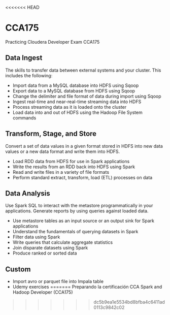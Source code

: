 <<<<<<< HEAD
# CCA175
Practicing Cloudera Developer Exam CCA175

## Data Ingest

The skills to transfer data between external systems and your cluster. This includes the following:

* Import data from a MySQL database into HDFS using Sqoop
* Export data to a MySQL database from HDFS using Sqoop
* Change the delimiter and file format of data during import using Sqoop
* Ingest real-time and near-real-time streaming data into HDFS
* Process streaming data as it is loaded onto the cluster
* Load data into and out of HDFS using the Hadoop File System commands
  
## Transform, Stage, and Store

Convert a set of data values in a given format stored in HDFS into new data values or a new data format and write them into HDFS.

* Load RDD data from HDFS for use in Spark applications
* Write the results from an RDD back into HDFS using Spark
* Read and write files in a variety of file formats
* Perform standard extract, transform, load (ETL) processes on data

## Data Analysis
Use Spark SQL to interact with the metastore programmatically in your applications. Generate reports by using queries against loaded data.

* Use metastore tables as an input source or an output sink for Spark applications
* Understand the fundamentals of querying datasets in Spark
* Filter data using Spark
* Write queries that calculate aggregate statistics
* Join disparate datasets using Spark
* Produce ranked or sorted data

## Custom

* Import avro or parquet file into Impala table
* Udemy exercises
=======
Preparando la certificación CCA Spark and Hadoop Developer (CCA175)
>>>>>>> dc5b9ea1e5534bd8bfba4c6411ad0113c9842c02
